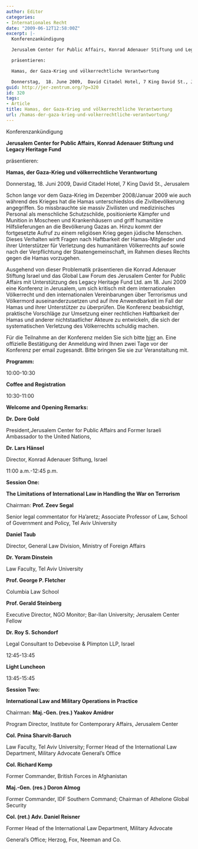 ```yaml
---
author: Editor
categories:
- Internationales Recht
date: "2009-06-12T12:58:00Z"
excerpt: |-
  Konferenzankündigung

  Jerusalem Center for Public Affairs, Konrad Adenauer Stiftung und Legacy Heritage Fund

  präsentieren:

  Hamas, der Gaza-Krieg und völkerrechtliche Verantwortung

  Donnerstag,  18. June 2009,  David Citadel Hotel, 7 King David St., Jerusalem
guid: http://jer-zentrum.org/?p=320
id: 320
tags:
- Article
title: Hamas, der Gaza-Krieg und völkerrechtliche Verantwortung
url: /hamas-der-gaza-krieg-und-volkerrechtliche-verantwortung/
---
```




Konferenzankündigung

 

**Jerusalem Center for Public Affairs, Konrad Adenauer Stiftung und Legacy Heritage Fund**

 

präsentieren:

 

**Hamas, der Gaza-Krieg und völkerrechtliche Verantwortung**

 

 

Donnerstag, 18. Juni 2009, David Citadel Hotel, 7 King David St., Jerusalem

 

Schon lange vor dem Gaza-Krieg im Dezember 2008/Januar 2009 wie auch während des Krieges hat die Hamas unterschiedslos die Zivilbevölkerung angegriffen. So missbrauchte sie massiv Zivilisten und medizinisches Personal als menschliche Schutzschilde, positionierte Kämpfer und Munition in Moscheen und Krankenhäusern und griff humanitäre Hilfslieferungen an die Bevölkerung Gazas an. Hinzu kommt der fortgesetzte Aufruf zu einem religiösen Krieg gegen jüdische Menschen. Dieses Verhalten wirft Fragen nach Haftbarkeit der Hamas-Mitglieder und ihrer Unterstützer für Verletzung des humanitären Völkerrechts auf sowie nach der Verpflichtung der Staatengemeinschaft, im Rahmen dieses Rechts gegen die Hamas vorzugehen.

 

Ausgehend von dieser Problematik präsentieren die Konrad Adenauer Stiftung Israel und das Global Law Forum des Jerusalem Center for Public Affairs mit Unterstützung des Legacy Heritage Fund Ltd. am 18. Juni 2009 eine Konferenz in Jerusalem, um sich kritisch mit dem internationalen Völkerrecht und den internationalen Vereinbarungen über Terrorismus und Völkermord auseinanderzusetzen und auf ihre Anwendbarkeit im Fall der Hamas und ihrer Unterstützer zu überprüfen. Die Konferenz beabsichtigt, praktische Vorschläge zur Umsetzung einer rechtlichen Haftbarkeit der Hamas und anderer nichtstaatlicher Akteure zu entwickeln, die sich der systematischen Verletzung des Völkerrechts schuldig machen.

 

Für die Teilnahme an der Konferenz melden Sie sich bitte [hier]("http://events.jcpa.org/viewevent.aspx?id=11") an. Eine offizielle Bestätigung der Anmeldung wird Ihnen zwei Tage vor der Konferenz per email zugesandt. Bitte bringen Sie sie zur Veranstaltung mit.

 

 

**Programm:**

 

10:00-10:30

**Coffee and Registration**

 

10:30-11:00 

**Welcome and Opening Remarks:** 

 

**Dr. Dore Gold** 

President,Jerusalem Center for Public Affairs and Former Israeli Ambassador to the United Nations,

 

**Dr. Lars Hänsel**

Director, Konrad Adenauer Stiftung, Israel

 

11:00 a.m.-12:45 p.m. 

**Session One:**

**The Limitations of International Law in Handling the War on Terrorism**

 

Chairman: **Prof. Zeev Segal**

Senior legal commentator for Ha’aretz; Associate Professor of Law, School of Government and Policy, Tel Aviv University

 

**Daniel Taub** 

Director, General Law Division, Ministry of Foreign Affairs

 

**Dr. Yoram Dinstein**

Law Faculty, Tel Aviv University

 

**Prof. George P. Fletcher**

Columbia Law School

 

**Prof. Gerald Steinberg**

Executive Director, NGO Monitor; Bar-Ilan University; Jerusalem Center Fellow

 

**Dr. Roy S. Schondorf**

Legal Consultant to Debevoise &amp; Plimpton LLP, Israel

 

12:45-13:45 

**Light Luncheon**

 

13:45-15:45 

**Session Two:**

**International Law and Military Operations in Practice**

 

Chairman: **Maj.-Gen. (res.) Yaakov Amidror**

Program Director, Institute for Contemporary Affairs, Jerusalem Center

 

**Col. Pnina Sharvit-Baruch**

Law Faculty, Tel Aviv University; Former Head of the International Law Department, Military Advocate General’s Office

 

**Col. Richard Kemp**

Former Commander, British Forces in Afghanistan

 

**Maj.-Gen. (res.) Doron Almog**

Former Commander, IDF Southern Command; Chairman of Athelone Global Security

 

**Col. (ret.) Adv. Daniel Reisner** 

Former Head of the International Law Department, Military Advocate

General’s Office; Herzog, Fox, Neeman and Co.

 

 

